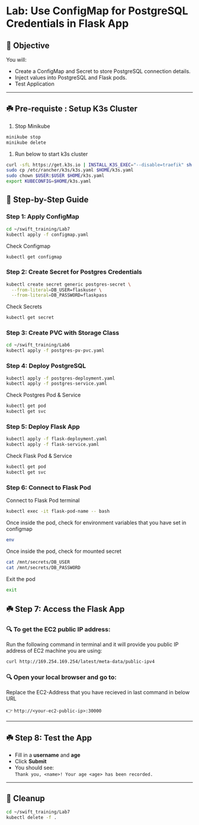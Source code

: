 # Lab: Use ConfigMap for PostgreSQL Credentials in Flask App

## 🧩 Objective

You will:
- Create a ConfigMap and Secret to store PostgreSQL connection details.
- Inject values into PostgreSQL and Flask pods.
- Test Application

---

## ☘️ Pre-requiste : Setup K3s Cluster
1. Stop Minikube
```bash
minikube stop
minikube delete
```


1. Run below to start k3s cluster

```bash
curl -sfL https://get.k3s.io | INSTALL_K3S_EXEC="--disable=traefik" sh -
sudo cp /etc/rancher/k3s/k3s.yaml $HOME/k3s.yaml
sudo chown $USER:$USER $HOME/k3s.yaml
export KUBECONFIG=$HOME/k3s.yaml
```

## 🚀 Step-by-Step Guide

### Step 1: Apply ConfigMap

```bash
cd ~/swift_training/Lab7
kubectl apply -f configmap.yaml
```

Check Configmap

```bash
kubectl get configmap
```

### Step 2: Create Secret for Postgres Credentials
```bash
kubectl create secret generic postgres-secret \
  --from-literal=DB_USER=flaskuser \
  --from-literal=DB_PASSWORD=flaskpass
```
Check Secrets
```bash
kubectl get secret
```

### Step 3: Create PVC with Storage Class

```bash
cd ~/swift_training/Lab6
kubectl apply -f postgres-pv-pvc.yaml
```

### Step 4: Deploy PostgreSQL

```bash
kubectl apply -f postgres-deployment.yaml
kubectl apply -f postgres-service.yaml
```
Check Postgres Pod & Service
```bash
kubectl get pod
kubectl get svc
```


### Step 5: Deploy Flask App

```bash
kubectl apply -f flask-deployment.yaml
kubectl apply -f flask-service.yaml
```

Check Flask Pod & Service
```bash
kubectl get pod
kubectl get svc
```

### Step 6: Connect to Flask Pod

Connect to Flask Pod terminal 
```bash
kubectl exec -it flask-pod-name -- bash
```
Once inside the pod, check for environment variables that you have set in configmap
```bash
env
```

Once inside the pod, check for mounted secret
```bash
cat /mnt/secrets/DB_USER
cat /mnt/secrets/DB_PASSWORD
```

Exit the pod
```bash
exit
```

## ☘️ Step 7: Access the Flask App

### 🔍 To get the EC2 public IP address:
Run the following command in terminal and it will provide you public IP address of EC2 machine you are using:
```bash
curl http://169.254.169.254/latest/meta-data/public-ipv4
```
### 🔍 Open your local browser and go to:
Replace the EC2-Address that you have recieved in last command in below URL

  👉 `http://<your-ec2-public-ip>:30000`

---

## ☘️ Step 8: Test the App

- Fill in a **username** and **age**
- Click **Submit**
- You should see:  
  `Thank you, <name>! Your age <age> has been recorded.`

---

## 🧹 Cleanup

```bash
cd ~/swift_training/Lab7
kubectl delete -f .
```
